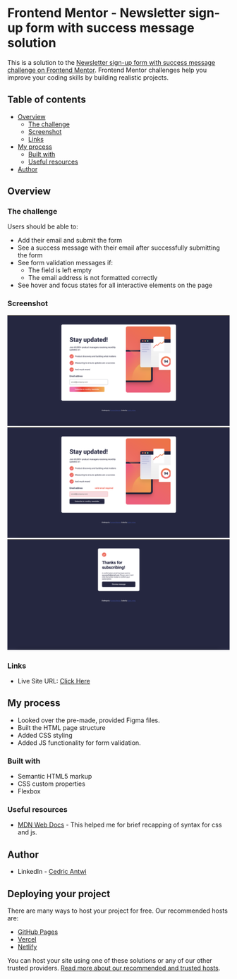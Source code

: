 # Frontend Mentor - Newsletter sign-up form with success message solution

This is a solution to the [Newsletter sign-up form with success message challenge on Frontend Mentor](https://www.frontendmentor.io/challenges/newsletter-signup-form-with-success-message-3FC1AZbNrv). Frontend Mentor challenges help you improve your coding skills by building realistic projects. 

## Table of contents

- [Overview](#overview)
  - [The challenge](#the-challenge)
  - [Screenshot](#screenshot)
  - [Links](#links)
- [My process](#my-process)
  - [Built with](#built-with)
  - [Useful resources](#useful-resources)
- [Author](#author)

## Overview

### The challenge

Users should be able to:

- Add their email and submit the form
- See a success message with their email after successfully submitting the form
- See form validation messages if:
  - The field is left empty
  - The email address is not formatted correctly
- See hover and focus states for all interactive elements on the page

### Screenshot

![](assets/images/landing-page.png)
![](assets/images/error-state.png)
![](assets/images/success-state.png)

### Links

- Live Site URL: [Click Here](https://newsletter-sign-up-lovat.vercel.app/)

## My process
- Looked over the pre-made, provided Figma files.
- Built the HTML page structure
- Added CSS styling
- Added JS functionality for form validation.

### Built with

- Semantic HTML5 markup
- CSS custom properties
- Flexbox

### Useful resources

- [MDN Web Docs](https://developer.mozilla.org/en-US/) - This helped me for brief recapping of syntax for css and js.
## Author

- LinkedIn - [Cedric Antwi](https://www.linkedin.com/in/cedric-antwi/)

## Deploying your project

There are many ways to host your project for free. Our recommended hosts are:

- [GitHub Pages](https://pages.github.com/)
- [Vercel](https://vercel.com/)
- [Netlify](https://www.netlify.com/)

You can host your site using one of these solutions or any of our other trusted providers. [Read more about our recommended and trusted hosts](https://medium.com/frontend-mentor/frontend-mentor-trusted-hosting-providers-bf000dfebe).

